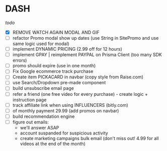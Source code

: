 # DASH

*todo*

- [x] REMOVE WATCH AGAIN MODAL AND GIF
- [ ] refactor Promo modal show up dates (use String in SitePromo and use same logic used for modal)
- [ ] implement DYNAMIC PRICING (2.99 off for 12 hours)
- [ ] implement GPAY | reimplement PAYPAL on Prisma Client (too many SDK errors)
- [ ] promo should expire (use in one month)
- [ ] Fix Google ecommerce track purchase
- [ ] Create item PICKACARD in navbar (copy style from Raise.com)
- [ ] use Search/Dropdown pre-made component
- [ ] build unsubscribe email page
- [ ] refer a friend (one free video for every purchase) - create logic + instruction page
- [ ] track affiliate link when using INFLUENCERS (bitly.com)
- [ ] of monthly payment 29.99 (add promos on navbar)
- [ ] build recommendation engine
- [ ] figure out emails: 
    - we'll answer ASAP
    - account suspanded for suspicious activity
    - create marketing campaigns bulk email (don't miss out! 4.99 for all videos at the end of the month)
